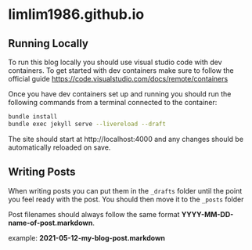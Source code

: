 # limlim1986.github.io

## Running Locally
To run this blog locally you should use visual studio code with dev containers. To get started with dev containers make sure to follow the official guide https://code.visualstudio.com/docs/remote/containers

Once you have dev containers set up and running you should run the following commands from a terminal connected to the container:

```sh
bundle install
bundle exec jekyll serve --livereload --draft
```

The site should start at http://localhost:4000 and any changes should be automatically reloaded on save.

## Writing Posts
When writing posts you can put them in the `_drafts` folder until the point you feel ready with the post.
You should then move it to the `_posts` folder

Post filenames should always follow the same format __YYYY-MM-DD-name-of-post.markdown__.

example: __2021-05-12-my-blog-post.markdown__
